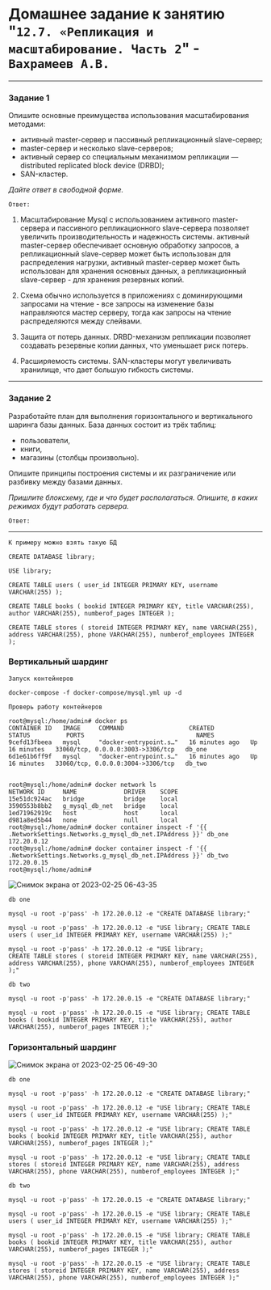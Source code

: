# Домашнее задание к занятию "`12.7. «Репликация и масштабирование. Часть 2`" - `Вахрамеев А.В.`

---

### Задание 1

Опишите основные преимущества использования масштабирования методами:

- активный master-сервер и пассивный репликационный slave-сервер; 
- master-сервер и несколько slave-серверов;
- активный сервер со специальным механизмом репликации — distributed replicated block device (DRBD);
- SAN-кластер.

*Дайте ответ в свободной форме.*

`Ответ:`

1. Масштабирование Mysql с использованием активного master-сервера и пассивного репликационного slave-сервера позволяет увеличить производительность и надежность системы. активный master-сервер обеспечивает основную обработку запросов, а репликационный slave-сервер может быть использован для распределения нагрузки, активный master-сервер может быть использован для хранения основных данных, а репликационный slave-сервер - для хранения резервных копий.

2. Схема обычно используется в приложениях с доминирующими запросами на чтение - все запросы на изменение базы направляются мастер серверу, тогда как запросы на чтение распределяются между слейвами.

3. Защита от потерь данных. DRBD-механизм репликации позволяет создавать резервные копии данных, что уменьшает риск потерь.

4. Расширяемость системы. SAN-кластеры могут увеличивать хранилище, что дает большую гибкость системы.

---

### Задание 2


Разработайте план для выполнения горизонтального и вертикального шаринга базы данных. База данных состоит из трёх таблиц: 

- пользователи, 
- книги, 
- магазины (столбцы произвольно). 

Опишите принципы построения системы и их разграничение или разбивку между базами данных.

*Пришлите блоксхему, где и что будет располагаться. Опишите, в каких режимах будут работать сервера.* 

`Ответ:`

---

`К примеру можно взять такую БД`
```
CREATE DATABASE library;

USE library;

CREATE TABLE users ( user_id INTEGER PRIMARY KEY, username VARCHAR(255) );

CREATE TABLE books ( bookid INTEGER PRIMARY KEY, title VARCHAR(255), author VARCHAR(255), numberof_pages INTEGER );

CREATE TABLE stores ( storeid INTEGER PRIMARY KEY, name VARCHAR(255), address VARCHAR(255), phone VARCHAR(255), numberof_employees INTEGER );
```

### Вертикальный шардинг

`Запуск контейнеров`

```
docker-compose -f docker-compose/mysql.yml up -d
```

`Проверь работу контейнеров`

```
root@mysql:/home/admin# docker ps
CONTAINER ID   IMAGE     COMMAND                  CREATED          STATUS          PORTS                               NAMES
9cefd13fbeea   mysql     "docker-entrypoint.s…"   16 minutes ago   Up 16 minutes   33060/tcp, 0.0.0.0:3003->3306/tcp   db_one
6d1e61b6ff9f   mysql     "docker-entrypoint.s…"   16 minutes ago   Up 16 minutes   33060/tcp, 0.0.0.0:3004->3306/tcp   db_two


root@mysql:/home/admin# docker network ls
NETWORK ID     NAME             DRIVER    SCOPE
15e51dc924ac   bridge           bridge    local
3590553b8bb2   g_mysql_db_net   bridge    local
1ed71962919c   host             host      local
d981a8ed5b44   none             null      local
root@mysql:/home/admin# docker container inspect -f '{{ .NetworkSettings.Networks.g_mysql_db_net.IPAddress }}' db_one
172.20.0.12
root@mysql:/home/admin# docker container inspect -f '{{ .NetworkSettings.Networks.g_mysql_db_net.IPAddress }}' db_two
172.20.0.15
root@mysql:/home/admin# 

```

![Снимок экрана от 2023-02-25 06-43-35](https://user-images.githubusercontent.com/75438030/221334433-15452aec-d249-41b2-8385-3cf09cf734bc.png)


`db one`

```
mysql -u root -p'pass' -h 172.20.0.12 -e "CREATE DATABASE library;"

mysql -u root -p'pass' -h 172.20.0.12 -e "USE library; CREATE TABLE users ( user_id INTEGER PRIMARY KEY, username VARCHAR(255) );"

mysql -u root -p'pass' -h 172.20.0.12 -e "USE library; 
CREATE TABLE stores ( storeid INTEGER PRIMARY KEY, name VARCHAR(255), address VARCHAR(255), phone VARCHAR(255), numberof_employees INTEGER );"
```


`db two`

```
mysql -u root -p'pass' -h 172.20.0.15 -e "CREATE DATABASE library;"

mysql -u root -p'pass' -h 172.20.0.15 -e "USE library; CREATE TABLE books ( bookid INTEGER PRIMARY KEY, title VARCHAR(255), author VARCHAR(255), numberof_pages INTEGER );"
```

### Горизонтальный шардинг

![Снимок экрана от 2023-02-25 06-49-30](https://user-images.githubusercontent.com/75438030/221334623-45eb02dd-54e6-4e19-ba39-e4fef6f74e90.png)


`db one`

```
mysql -u root -p'pass' -h 172.20.0.12 -e "CREATE DATABASE library;"

mysql -u root -p'pass' -h 172.20.0.12 -e "USE library; CREATE TABLE users ( user_id INTEGER PRIMARY KEY, username VARCHAR(255) );"

mysql -u root -p'pass' -h 172.20.0.12 -e "USE library; CREATE TABLE books ( bookid INTEGER PRIMARY KEY, title VARCHAR(255), author VARCHAR(255), numberof_pages INTEGER );"

mysql -u root -p'pass' -h 172.20.0.12 -e "USE library; CREATE TABLE stores ( storeid INTEGER PRIMARY KEY, name VARCHAR(255), address VARCHAR(255), phone VARCHAR(255), numberof_employees INTEGER );"
```
`db two`

```
mysql -u root -p'pass' -h 172.20.0.15 -e "CREATE DATABASE library;"

mysql -u root -p'pass' -h 172.20.0.15 -e "USE library; CREATE TABLE users ( user_id INTEGER PRIMARY KEY, username VARCHAR(255) );"

mysql -u root -p'pass' -h 172.20.0.15 -e "USE library; CREATE TABLE books ( bookid INTEGER PRIMARY KEY, title VARCHAR(255), author VARCHAR(255), numberof_pages INTEGER );"

mysql -u root -p'pass' -h 172.20.0.15 -e "USE library; CREATE TABLE stores ( storeid INTEGER PRIMARY KEY, name VARCHAR(255), address VARCHAR(255), phone VARCHAR(255), numberof_employees INTEGER );"
```
